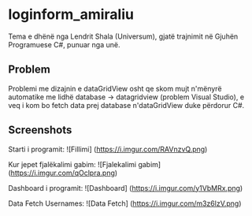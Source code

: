 # loginform_amiraliu
Tema e dhënë nga Lendrit Shala (Universum), gjatë trajnimit në Gjuhën Programuese C#, punuar nga unë.

## Problem
Problemi me dizajnin e dataGridView osht qe skom mujt n'mënyrë automatike me lidhë database -> datagridview (problem Visual Studio), e veq i kom bo fetch data prej database n'dataGridView duke përdorur C#.

## Screenshots
Starti i programit:
![Fillimi]
(https://i.imgur.com/RAVnzvQ.png)

Kur jepet fjalëkalimi gabim:
![Fjalekalimi gabim]
(https://i.imgur.com/qOclpra.png)

Dashboard i programit:
![Dashboard]
(https://i.imgur.com/y1VbMRx.png)

Data Fetch Usernames:
![Data Fetch]
(https://i.imgur.com/m3z6lzV.png)
